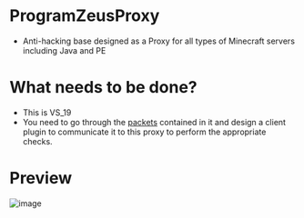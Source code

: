 # ProgramZeusProxy
- Anti-hacking base designed as a Proxy for all types of Minecraft servers including Java and PE

# What needs to be done?
- This is VS_19
- You need to go through the [packets](https://github.com/VennDev/ProgramZeusProxy/tree/main/ZeusProxy/protocols) contained in it and design a client plugin to communicate it to this proxy to perform the appropriate checks.

# Preview
![image](https://github.com/user-attachments/assets/e99ea9cc-69e1-425e-9f63-c855b783eee7)
